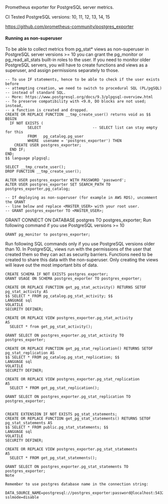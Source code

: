 Prometheus exporter for PostgreSQL server metrics.

CI Tested PostgreSQL versions: 10, 11, 12, 13, 14, 15


https://github.com/prometheus-community/postgres_exporter



#### Running as non-superuser
To be able to collect metrics from pg_stat* views as non-superuser in PostgreSQL server versions >= 10 you can grant the pg_monitor or pg_read_all_stats built-in roles to the user. If you need to monitor older PostgreSQL servers, you will have to create functions and views as a superuser, and assign permissions separately to those.

```shell!
-- To use IF statements, hence to be able to check if the user exists before
-- attempting creation, we need to switch to procedural SQL (PL/pgSQL)
-- instead of standard SQL.
-- More: https://www.postgresql.org/docs/9.3/plpgsql-overview.html
-- To preserve compatibility with <9.0, DO blocks are not used; instead,
-- a function is created and dropped.
CREATE OR REPLACE FUNCTION __tmp_create_user() returns void as $$
BEGIN
  IF NOT EXISTS (
          SELECT                       -- SELECT list can stay empty for this
          FROM   pg_catalog.pg_user
          WHERE  usename = 'postgres_exporter') THEN
    CREATE USER postgres_exporter;
  END IF;
END;
$$ language plpgsql;

SELECT __tmp_create_user();
DROP FUNCTION __tmp_create_user();

ALTER USER postgres_exporter WITH PASSWORD 'password';
ALTER USER postgres_exporter SET SEARCH_PATH TO postgres_exporter,pg_catalog;

-- If deploying as non-superuser (for example in AWS RDS), uncomment the GRANT
-- line below and replace <MASTER_USER> with your root user.
-- GRANT postgres_exporter TO <MASTER_USER>;

```

GRANT CONNECT ON DATABASE postgres TO postgres_exporter;
Run following command if you use PostgreSQL versions >= 10

```
GRANT pg_monitor to postgres_exporter;
```

Run following SQL commands only if you use PostgreSQL versions older than 10. In PostgreSQL, views run with the permissions of the user that created them so they can act as security barriers. Functions need to be created to share this data with the non-superuser. Only creating the views will leave out the most important bits of data.

```shell!
CREATE SCHEMA IF NOT EXISTS postgres_exporter;
GRANT USAGE ON SCHEMA postgres_exporter TO postgres_exporter;

CREATE OR REPLACE FUNCTION get_pg_stat_activity() RETURNS SETOF pg_stat_activity AS
$$ SELECT * FROM pg_catalog.pg_stat_activity; $$
LANGUAGE sql
VOLATILE
SECURITY DEFINER;

CREATE OR REPLACE VIEW postgres_exporter.pg_stat_activity
AS
  SELECT * from get_pg_stat_activity();

GRANT SELECT ON postgres_exporter.pg_stat_activity TO postgres_exporter;

CREATE OR REPLACE FUNCTION get_pg_stat_replication() RETURNS SETOF pg_stat_replication AS
$$ SELECT * FROM pg_catalog.pg_stat_replication; $$
LANGUAGE sql
VOLATILE
SECURITY DEFINER;

CREATE OR REPLACE VIEW postgres_exporter.pg_stat_replication
AS
  SELECT * FROM get_pg_stat_replication();
```

```shell!
GRANT SELECT ON postgres_exporter.pg_stat_replication TO postgres_exporter;
```

```shell!

CREATE EXTENSION IF NOT EXISTS pg_stat_statements;
CREATE OR REPLACE FUNCTION get_pg_stat_statements() RETURNS SETOF pg_stat_statements AS
$$ SELECT * FROM public.pg_stat_statements; $$
LANGUAGE sql
VOLATILE
SECURITY DEFINER;

CREATE OR REPLACE VIEW postgres_exporter.pg_stat_statements
AS
  SELECT * FROM get_pg_stat_statements();

GRANT SELECT ON postgres_exporter.pg_stat_statements TO postgres_exporter;
Note
```

```
Remember to use postgres database name in the connection string:

DATA_SOURCE_NAME=postgresql://postgres_exporter:password@localhost:5432/postgres?sslmode=disable

```